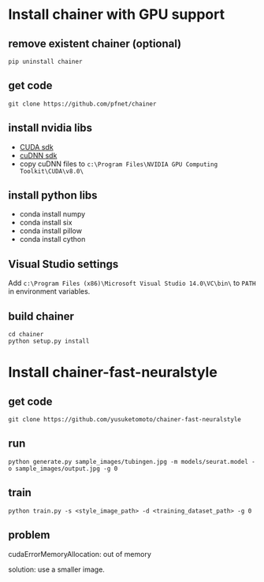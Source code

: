 # Install chainer with GPU support

## remove existent chainer (optional)
```
pip uninstall chainer
```

## get code
```
git clone https://github.com/pfnet/chainer
```

## install nvidia libs
* [CUDA sdk](https://developer.nvidia.com/cuda-downloads)
* [cuDNN sdk](https://developer.nvidia.com/cudnn)
* copy cuDNN files to `c:\Program Files\NVIDIA GPU Computing Toolkit\CUDA\v8.0\`

## install python libs
* conda install numpy
* conda install six
* conda install pillow
* conda install cython

## Visual Studio settings
Add `c:\Program Files (x86)\Microsoft Visual Studio 14.0\VC\bin\` to `PATH` in environment variables.

## build chainer
```
cd chainer
python setup.py	install
```

# Install chainer-fast-neuralstyle

## get code
```
git clone https://github.com/yusuketomoto/chainer-fast-neuralstyle
```

## run
```
python generate.py sample_images/tubingen.jpg -m models/seurat.model -o sample_images/output.jpg -g 0
```

## train
```
python train.py -s <style_image_path> -d <training_dataset_path> -g 0
```
## problem

cudaErrorMemoryAllocation: out of memory

solution: use a smaller image.

